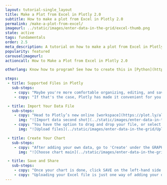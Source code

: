 ```yaml
---
layout: tutorial-single_layout
title: Make a Plot from Excel in Plotly 2.0
subtitle: How to make a plot from Excel in Plotly 2.0
permalink: /make-a-plot-from-excel/
imageurl: ../static/images/enter-data-in-the-grid/excel-thumb.png
state: active
tags: fundamentals
order: 2.5
meta_description: A tutorial on how to make a plot from Excel in Plotly 2.0.
popularity: featured
carouselimageurl:
actioncall: How to Make a Plot from Excel in Plotly 2.0

otherlang: Know how to program? See how to create this in [Python](https://plot.ly/python/plot-data-from-csv/).

steps:
 - title: Supported Files in Plotly
   sub-steps:
    - copy: "Maybe you're more comfortable organizing, editing, and saving your data in an Excel spreadsheet or worksheet."
    - copy: "If that's the case, Plotly has made it convenient for you to upload your own data files by accepting them in .xls, .xlsx, and .csv formats."

 - title: Import Your Data File
   sub-steps:
    - copy: "Head to Plotly’s new online [workspace](https://plot.ly/alpha/workspace/) to upload your data's Excel file. You do this by clicking the IMPORT DATA tab."
      img: "![Import data second shot](../static/images/enter-data-in-the-grid/import-data-tab.png)"
    - copy: "You have the option to drag and drop your file, or select “click to upload”."
      img: "![Upload files](../static/images/enter-data-in-the-grid/Upload_Files.png)"

 - title: Create Your Chart
   sub-steps:
    - copy: "After adding your own data, go to 'Create' under the GRAPH section on the left-hand side of your workspace, then select the 'Chart Type' of your choice. If you have a plot in mind but need help getting started, visit our 'Help' [page](http://help.plot.ly/tutorials/) for great tutorials."
      img: "![Choose chart main](../static/images/enter-data-in-the-grid/chart-type-dropdown.png)"

 - title: Save and Share
   sub-steps:
    - copy: "Once your chart is done, click SAVE on the left-hand side. To learn more about saving, sharing, and exporting your work, visit [this](http://help.plot.ly/save-share-and-export-in-plotly/) page."
    - copy: "Uploading your Excel file is just one way of adding your data to Plotly. For more information, including working with multiple data sets, see [this](http://help.plot.ly/add-data-to-the-plotly-grid/) tutorial!"
---
```

